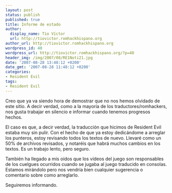 ```yaml
---
layout: post
status: publish
published: true
title: Informe de estado
author:
  display_name: Tío Víctor
  url: http://tiovictor.romhackhispano.org
author_url: http://tiovictor.romhackhispano.org
wordpress_id: 40
wordpress_url: http://tiovictor.romhackhispano.org/?p=40
header_img: /img/2007/08/RE1Noti21.jpg
date: '2007-08-28 13:48:12 +0200'
date_gmt: '2007-08-28 11:48:12 +0200'
categories:
- Resident Evil
tags:
- Resident Evil
---
```


Creo que ya va siendo hora de demostrar que no nos hemos olvidado de este sitio. A decir verdad,
como a la mayoría de los traductores/romhackers, nos gusta trabajar en silencio e informar cuando tenemos progresos hechos.

El caso es que, a decir verdad, la traducción que hicimos de Resident Evil estaba muy sin pulir.
Con el hecho de que ya estoy dedicándome a arreglar los punteros, estoy revisando todos los textos de nuevo.
Llevaré como un 50% de archivos revisados, y notaréis que habrá muchos cambios en los textos. Es un trabajo lento, pero seguro.

También ha llegado a mis oídos que los vídeos del juego son responsables de los cuelgues ocurridos cuando
se jugaba al juego traducido en consolas. Estamos mirándolo pero nos vendría bien cualquier sugerencia
o comentario sobre como arreglarlo.

Seguiremos informando.